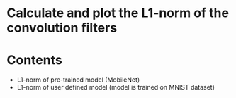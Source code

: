 # Calculate and plot the L1-norm of the convolution filters

# Contents
- L1-norm of pre-trained model (MobileNet)
- L1-norm of user defined model (model is trained on MNIST dataset)
